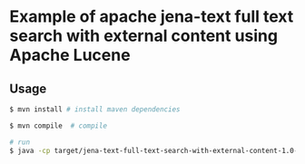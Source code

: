 # Example of apache jena-text full text search with external content using Apache Lucene

## Usage

```bash
$ mvn install # install maven dependencies

$ mvn compile  # compile

# run
$ java -cp target/jena-text-full-text-search-with-external-content-1.0-SNAPSHOT.jar:target/lib/* com.atjiang.jena.App
```
